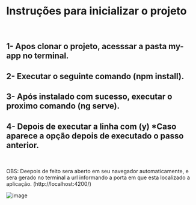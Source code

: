 <h1> Instruções para inicializar o projeto </h1>
</br>
<h2> 1- Apos clonar o projeto, acesssar a pasta my-app no terminal.</h2>
<h2> 2- Executar o seguinte comando (npm install).</h2>
<h2> 3- Após instalado com sucesso, executar o proximo comando (ng serve).</h2>
<h2> 4- Depois de executar a linha com (y) *Caso aparece a opção depois de executado o passo anterior.</h2>
</br>
<p> OBS: Deepois de feito sera aberto em seu navegador automaticamente, e sera gerado no terminal a url informando a porta em que esta localizado a aplicação. (http://localhost:4200/) </p>

![image](https://github.com/FIAP-2024-3SIS/cp02-93220-osvaldo-jose-sandoli-neto/assets/74216841/bc7bc7a2-d32b-4b42-8776-83a91ade9ad6)
